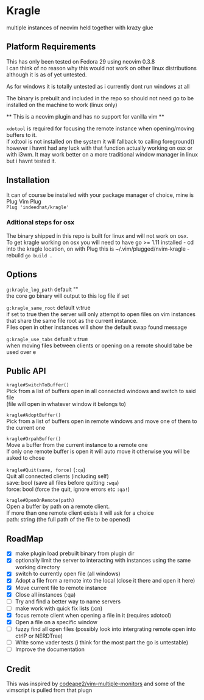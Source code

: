 # Kragle
multiple instances of neovim held together with krazy glue

## Platform Requirements
This has only been tested on Fedora 29 using neovim 0.3.8\
I can think of no reason why this would not work on other linux distributions although it is as of
yet untested.

As for windows it is totally untested as i currently dont run windows at all

The binary is prebuilt and included in the repo so should not need go to be installed on the machine to work (linux only)

** This is a neovim plugin and has no support for vanilla vim **

`xdotool` is required for focusing the remote instance when opening/moving buffers to it.\
if xdtool is not installed on the system it will fallback to calling foreground() however i havnt had
any luck with that function actually working on osx or with i3wm. It may work better on a more
traditional window manager in linux but i havnt tested it.

## Installation
It can of course be installed with your package manager of choice, mine is Plug
Vim Plug\
`Plug 'indeedhat/kragle'`

### Aditional steps for osx
The binary shipped in this repo is built for linux and will not work on osx.\
To get kragle working on osx you will need to have go >= 1.11 installed 
    - cd into the kragle location, on with Plug this is ~/.vim/plugged/nvim-kragle
    - rebuild `go build .`


## Options
`g:kragle_log_path` default ""\
the core go binary will output to this log file if set

`g:kragle_same_root` default v:true\
if set to true then the server will only attempt to open files on vim instances that share the same file root
as the current instance.\
Files open in other instances will show the default swap found message

`g:kragle_use_tabs` defualt v:true\
when moving files between clients or opening on a remote should tabe be used over e

## Public API
`kragle#SwitchToBuffer()`\
Pick from a list of buffers open in all connected windows and switch to said file\
(file will open in whatever window it belongs to)

`kragle#AdoptBuffer()`\
Pick from a list of buffers open in remote windows and move one of them to the current one

`kragle#OrpahBuffer()`\
Move a buffer from the current instance to a remote one\
If only one remote buffer is open it will auto move it otherwise you will be asked to chose

`kragle#Quit(save, force)` (`:qa`)\
Quit all connected clients (including self)\
save: bool (save all files before quitting `:wqa`)\
force: bool (force the quit, ignore errors etc `:qa!`)

`kragle#OpenOnRemote(path)`\
Open a buffer by path on a remote client.\
If more than one remote client exists it will ask for a choice\
path: string (the full path of the file to be opened)

## RoadMap
- [x] make plugin load prebuilt binary from plugin dir
- [x] optionally limit the server to interacting with instances using the same working directory
- [x] switch to currently open file (all windows)
- [x] Adopt a file from a remote into the local (close it there and open it here)
- [x] Move current file to remote instance
- [x] Close all instances (:qa)
- [ ] Try and find a better way to name servers
- [ ] make work with quick fix lists (:cn)
- [x] focus remote client when opening a file in it (requires xdotool)
- [x] Open a file on a specific window
- [ ] fuzzy find all open files (possibly look into intergrating remote open into ctrlP or NERDTree)
- [ ] Write some vader tests (i think for the most part the go is untestable)
- [ ] Improve the documentation

## Credit
This was inspired by [codeape2/vim-multiple-monitors](https://github.com/codeape2/vim-multiple-monitors) and some
of the vimscript is pulled from that plugn

